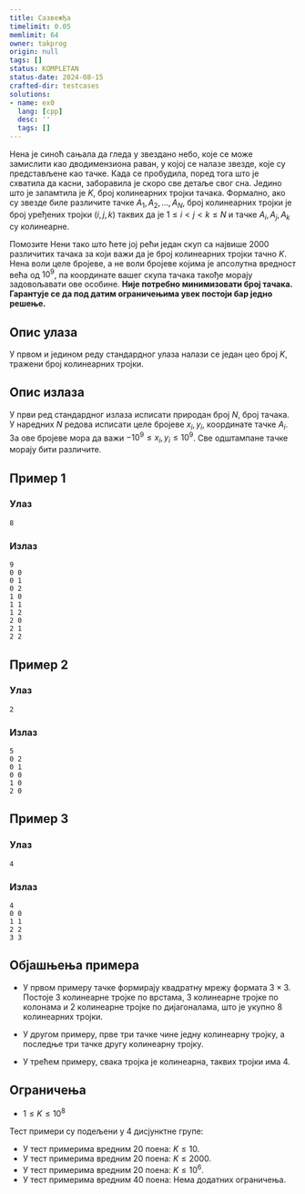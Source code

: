 ```yaml
---
title: Сазвежђа
timelimit: 0.05
memlimit: 64
owner: takprog
origin: null
tags: []
status: KOMPLETAN
status-date: 2024-08-15
crafted-dir: testcases
solutions:
- name: ex0
  lang: [cpp]
  desc: ''
  tags: []
---
```


Нена је синоћ сањала да гледа у звездано небо, које се може замислити као дводимензиона раван, у којој се налазе звезде, које су представљене као тачке. Када се пробудила, поред тога што је схватила да касни, заборавила је скоро све детаље свог сна. Једино што је запамтила је $K$, број колинеарних тројки тачака. Формално, ако су звезде биле различите тачке $A_1, A_2, \ldots, A_N$, број колинеарних тројки је број уређених тројки $(i,j,k)$ таквих да је $1 \leq i < j < k \leq N$ и тачке $A_i, A_j, A_k$ су колинеарне.

Помозите Нени тако што ћете јој рећи један скуп са највише $2000$ различитих тачака за који важи да је број колинеарних тројки тачно $K$. Нена воли целе бројеве, а не воли бројеве којима је апсолутна вредност већа од $10^9$, па координате вашег скупа тачака такође морају задовољавати ове особине. **Није потребно минимизовати број тачака. Гарантује се да под датим ограничењима увек постоји бар једно решење.**

## Опис улаза

У првом и једином реду стандардног улаза налази се један цео број $K$, тражени број колинеарних тројки.

## Опис излаза

У први ред стандардног излаза исписати природан број $N$, број тачака. У наредних $N$ редова исписати целе бројеве $x_i, y_i$, координате тачке $A_i$. За ове бројеве мора да важи $-10^9 \leq x_i, y_i \leq 10^9$. Све одштампане тачке морају бити различите.

## Пример 1

### Улаз

~~~
8
~~~

### Излаз

~~~
9
0 0
0 1
0 2
1 0
1 1
1 2
2 0
2 1
2 2
~~~

## Пример 2

### Улаз

~~~
2
~~~

### Излаз

~~~
5
0 2
0 1
0 0
1 0
2 0
~~~

## Пример 3

### Улаз

~~~
4
~~~

### Излаз

~~~
4
0 0
1 1
2 2
3 3
~~~

## Објашњења примера

- У првом примеру тачке формирају квадратну мрежу формата $3 \times 3$. Постоје $3$ колинеарне тројке по врстама, $3$ колинеарне тројке по колонама и $2$ колинеарне тројке по дијагоналама, што је укупно $8$ колинеарних тројки.

- У другом примеру, прве три тачке чине једну колинеарну тројку, а последње три тачке другу колинеарну тројку.

- У трећем примеру, свака тројка је колинеарна, таквих тројки има $4$.

## Ограничења

- $1 \leq K \leq 10^8$

Тест примери су подељени у 4 дисјунктне групе:
- У тест примерима вредним 20 поена: $K \le 10$.
- У тест примерима вредним 20 поена: $K \leq 2000$.
- У тест примерима вредним 20 поена: $K \leq 10^6$.
- У тест примерима вредним 40 поена: Нема додатних ограничења.

